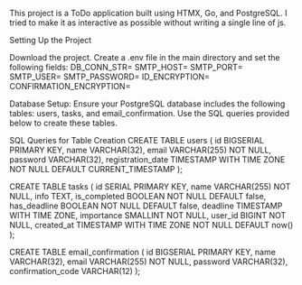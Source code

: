 This project is a ToDo application built using HTMX, Go, and PostgreSQL. I tried to make it as interactive as possible without writing a single line of js.


Setting Up the Project

Download the project. Create a .env file in the main directory and set the following fields:
DB_CONN_STR=
SMTP_HOST=
SMTP_PORT=
SMTP_USER=
SMTP_PASSWORD=
ID_ENCRYPTION=
CONFIRMATION_ENCRYPTION=


Database Setup: Ensure your PostgreSQL database includes the following tables: users, tasks, and email_confirmation. Use the SQL queries provided below to create these tables.


SQL Queries for Table Creation
CREATE TABLE users (
    id BIGSERIAL PRIMARY KEY,
    name VARCHAR(32),
    email VARCHAR(255) NOT NULL,
    password VARCHAR(32),
    registration_date TIMESTAMP WITH TIME ZONE NOT NULL DEFAULT CURRENT_TIMESTAMP
);

CREATE TABLE tasks (
    id SERIAL PRIMARY KEY,
    name VARCHAR(255) NOT NULL,
    info TEXT,
    is_completed BOOLEAN NOT NULL DEFAULT false,
    has_deadline BOOLEAN NOT NULL DEFAULT false,
    deadline TIMESTAMP WITH TIME ZONE,
    importance SMALLINT NOT NULL,
    user_id BIGINT NOT NULL,
    created_at TIMESTAMP WITH TIME ZONE NOT NULL DEFAULT now()
);

CREATE TABLE email_confirmation (
    id BIGSERIAL PRIMARY KEY,
    name VARCHAR(32),
    email VARCHAR(255) NOT NULL,
    password VARCHAR(32),
    confirmation_code VARCHAR(12)
);